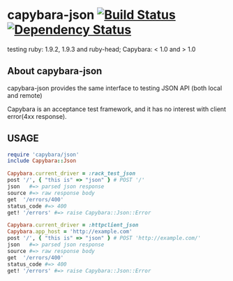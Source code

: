 # capybara-json [![Build Status](https://secure.travis-ci.org/okitan/capybara-json.png?branch=master)](http://travis-ci.org/okitan/capybara-json) [![Dependency Status](https://gemnasium.com/okitan/capybara-json.png)](https://gemnasium.com/okitan/capybara-json)

testing ruby: 1.9.2, 1.9.3 and ruby-head;  Capybara: < 1.0 and > 1.0

## About capybara-json

capybara-json provides the same interface to testing JSON API (both local and remote)

Capybara is an acceptance test framework, and it has no interest with client error(4xx response).

## USAGE

```ruby
require 'capybara/json'
include Capybara::Json

Capybara.current_driver = :rack_test_json
post '/', { "this is" => "json" } # POST '/'
json   #=> parsed json response
source #=> raw response body
get  '/errors/400'
status_code #=> 400
get! '/errors' #=> raise Capybara::Json::Error

Capybara.current_driver = :httpclient_json
Capybara.app_host = 'http://example.com'
post '/', { "this is" => "json" } # POST 'http://example.com/'
json   #=> parsed json response
source #=> raw response body
get  '/errors/400'
status_code #=> 400
get! '/errors' #=> raise Capybara::Json::Error
```
